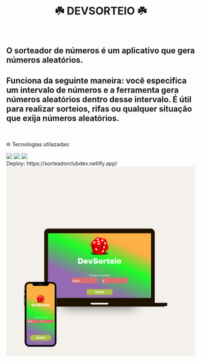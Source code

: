 <h1 align=center> ☘️ DEVSORTEIO ☘️</h1>
<br>
<h2> O sorteador de números é um aplicativo que gera números aleatórios. </h2>
<h2>Funciona da seguinte maneira: você especifica um intervalo de números e a ferramenta gera números aleatórios dentro desse intervalo. É útil para realizar sorteios, rifas ou qualquer situação que exija números aleatórios. </h2>
<br>
<p> 🌐 Tecnologias utilazadas:</p>
<img src=https://img.shields.io/badge/HTML5-E34F26?style=for-the-badge&logo=html5&logoColor=white>
<img src=https://img.shields.io/badge/CSS3-1572B6?style=for-the-badge&logo=css3&logoColor=white>
<img src=https://img.shields.io/badge/JavaScript-323330?style=for-the-badge&logo=javascript&logoColor=F7DF1E>
<br>
Deploy: https://sorteadorclubdev.netlify.app/
<img src=https://raw.githubusercontent.com/SidemarOliveira/Projeto-Sorteador/ca2472682684d625851cfb2448fb1a92f4485374/assets/devclub-image.png>
